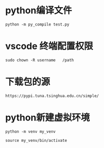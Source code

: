 # python编译文件

`python -m py_compile test.py`

# vscode 终端配置权限

`sudo chown -R username   /path`

# 下载包的源

`https://pypi.tuna.tsinghua.edu.cn/simple/`

# python新建虚拟环境

`python -m venv my_venv`

`source my_venv/bin/activate`
